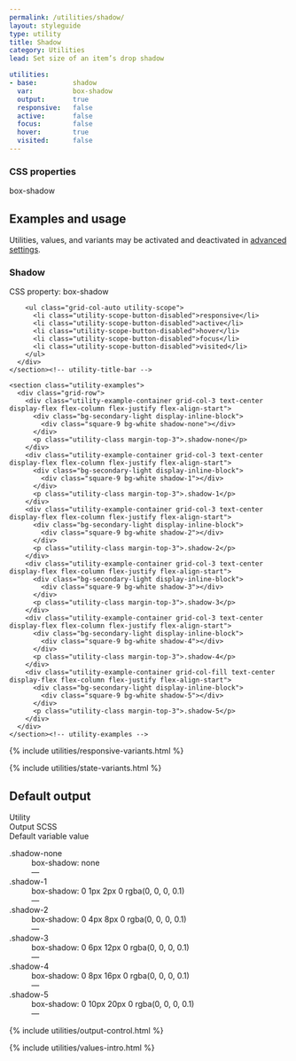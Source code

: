 ```yaml
---
permalink: /utilities/shadow/
layout: styleguide
type: utility
title: Shadow
category: Utilities
lead: Set size of an item’s drop shadow

utilities:
- base:         shadow
  var:          box-shadow
  output:       true
  responsive:   false
  active:       false
  focus:        false
  hover:        true
  visited:      false
---
```


<div class="utilities-properties">
  <h3 class="utilities-property-title">CSS properties</h3>
  <div class="margin-top-1">
    <span class="token utilities-property">box-shadow</span>
  </div>
</div>

<section class="utilities-section">
  <div class="grid-row flex-align-center margin-bottom-2">
    <h2 class="grid-col-auto utilities-section-title">Examples and usage</h2>
    <p class="grid-col-fill utilities-section-helper">Utilities, values, and variants may be activated and deactivated in <a href="#0" class="text-ink text-no-wrap">advanced settings</a>.</p>
  </div>

  <section class="utility" id="box-shadow">
    <section class="utility-title-bar">
      <div class="grid-row">
        <div class="grid-col-fill">
          <h3 class="grid-col-auto utility-title">Shadow</h3>
          <p class="utility-property">CSS property: <span class="utility-property-code">box-shadow</span></p>
        </div>

        <ul class="grid-col-auto utility-scope">
          <li class="utility-scope-button-disabled">responsive</li>
          <li class="utility-scope-button-disabled">active</li>
          <li class="utility-scope-button-disabled">hover</li>
          <li class="utility-scope-button-disabled">focus</li>
          <li class="utility-scope-button-disabled">visited</li>
        </ul>
      </div>
    </section><!-- utility-title-bar -->

    <section class="utility-examples">
      <div class="grid-row">
        <div class="utility-example-container grid-col-3 text-center display-flex flex-column flex-justify flex-align-start">
          <div class="bg-secondary-light display-inline-block">
            <div class="square-9 bg-white shadow-none"></div>
          </div>
          <p class="utility-class margin-top-3">.shadow-none</p>
        </div>
        <div class="utility-example-container grid-col-3 text-center display-flex flex-column flex-justify flex-align-start">
          <div class="bg-secondary-light display-inline-block">
            <div class="square-9 bg-white shadow-1"></div>
          </div>
          <p class="utility-class margin-top-3">.shadow-1</p>
        </div>
        <div class="utility-example-container grid-col-3 text-center display-flex flex-column flex-justify flex-align-start">
          <div class="bg-secondary-light display-inline-block">
            <div class="square-9 bg-white shadow-2"></div>
          </div>
          <p class="utility-class margin-top-3">.shadow-2</p>
        </div>
        <div class="utility-example-container grid-col-3 text-center display-flex flex-column flex-justify flex-align-start">
          <div class="bg-secondary-light display-inline-block">
            <div class="square-9 bg-white shadow-3"></div>
          </div>
          <p class="utility-class margin-top-3">.shadow-3</p>
        </div>
        <div class="utility-example-container grid-col-3 text-center display-flex flex-column flex-justify flex-align-start">
          <div class="bg-secondary-light display-inline-block">
            <div class="square-9 bg-white shadow-4"></div>
          </div>
          <p class="utility-class margin-top-3">.shadow-4</p>
        </div>
        <div class="utility-example-container grid-col-fill text-center display-flex flex-column flex-justify flex-align-start">
          <div class="bg-secondary-light display-inline-block">
            <div class="square-9 bg-white shadow-5"></div>
          </div>
          <p class="utility-class margin-top-3">.shadow-5</p>
        </div>
      </div>
    </section><!-- utility-examples -->
  </section><!-- utility -->
</section><!-- utilities-section -->

{% include utilities/responsive-variants.html %}

{% include utilities/state-variants.html %}

<section class="utilities-section">
  <h2 class="utilities-section-title">Default output</h2>
  <div class="grid-row font-sans-1 text-bold border-bottom padding-bottom-05 margin-top-2 border-base-light">
    <div class="grid-col-4">Utility</div>
    <div class="grid-col-6">Output SCSS</div>
    <div class="grid-col-2">Default variable value</div>
  </div>
  <dl class="output-list">
    <dt class="output-utility">.shadow-none</dt>
    <dd class="output-css">box-shadow: none</dd>
    <dd class="output-variable">—</dd>
    <dt class="output-utility">.shadow-1</dt>
    <dd class="output-css">box-shadow: 0 1px 2px 0 rgba(0, 0, 0, 0.1)</dd>
    <dd class="output-variable">—</dd>
    <dt class="output-utility">.shadow-2</dt>
    <dd class="output-css">box-shadow: 0 4px 8px 0 rgba(0, 0, 0, 0.1)</dd>
    <dd class="output-variable">—</dd>
    <dt class="output-utility">.shadow-3</dt>
    <dd class="output-css">box-shadow: 0 6px 12px 0 rgba(0, 0, 0, 0.1)</dd>
    <dd class="output-variable">—</dd>
    <dt class="output-utility">.shadow-4</dt>
    <dd class="output-css">box-shadow: 0 8px 16px 0 rgba(0, 0, 0, 0.1)</dd>
    <dd class="output-variable">—</dd>
    <dt class="output-utility">.shadow-5</dt>
    <dd class="output-css">box-shadow: 0 10px 20px 0 rgba(0, 0, 0, 0.1)</dd>
    <dd class="output-variable">—</dd>
  </dl>
</section>

{% include utilities/output-control.html %}

<section class="utilities-section margin-top-6">
  {% include utilities/values-intro.html %}
</section>
